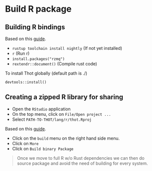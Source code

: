 # Build R package

## Building R bindings

Based on this [guide](https://extendr.github.io/rextendr/articles/package.html).

- `rustup toolchain install nightly` (If not yet installed)
- `r` (Run r)
- `install.packages("rzmq")`
- `rextendr::document()` (Compile rust code)

To install Thot globally (default path is ./)

`devtools::install()`

## Creating a zipped R library for sharing

- Open the `RStudio` application
- On the top menu, click on `File/Open project ...`
- Select `PATH-TO-THOT/lang/r/thot.Rproj`

Based on this [guide](https://support.posit.co/hc/en-us/articles/115000239587-Sharing-Internal-R-Packages).

- Click on the `build` menu on the right hand side menu.
- Click on `More`
- Click on `Build binary Package` 

> Once we move to full R w/o Rust dependencies we can then do source package and avoid the need of building for every system.
